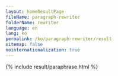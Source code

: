 ```yaml
---
layout: homeResultPage
fileName: paragraph-rewriter
folderName: rewriter
language: en
lang: ko
permalink: /ko/paragraph-rewriter/result
sitemap: false
nointernationalization: true
---
```

{% include result/paraphrase.html %}

<script src="/js/result/paraprashing.js" data-foldername="{{page.folderName}}" data-lang="{{page.lang}}"></script>
